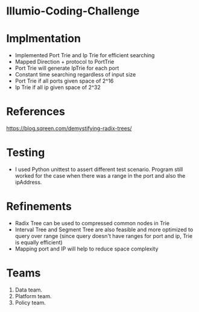 # Illumio-Coding-Challenge

# Implmentation
* Implemented Port Trie and Ip Trie for efficient searching 
* Mapped Direction + protocol  to PortTrie
* Port Trie will generate IpTrie for each port
* Constant time searching regardless of input size
* Port Trie if all ports given space of 2^16
* Ip Trie if all ip given space of 2^32

# References

https://blog.sqreen.com/demystifying-radix-trees/

# Testing
* I used Python unittest to assert different test scenario. Program still worked for the case when there was a range in the port and also the ipAddress. 


# Refinements
* Radix Tree can be used to compressed common nodes in Trie
* Interval Tree and Segment Tree are also feasible and more optimized to query over range (since query doesn't have ranges for port and ip, Trie is equally efficient)
* Mapping port and IP will help to reduce space complexity

# Teams
1) Data team.
2) Platform team.
3) Policy team.
